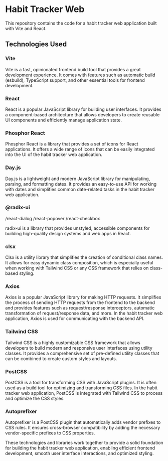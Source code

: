 # Habit Tracker Web
This repository contains the code for a habit tracker web application built with Vite and React.

## Technologies Used

### Vite
Vite is a fast, opinionated frontend build tool that provides a great development experience. It comes with features such as automatic build (esbuild), TypeScript support, and other essential tools for frontend development.

### React
React is a popular JavaScript library for building user interfaces. It provides a component-based architecture that allows developers to create reusable UI components and efficiently manage application state.

### Phosphor React
Phosphor React is a library that provides a set of icons for React applications. It offers a wide range of icons that can be easily integrated into the UI of the habit tracker web application.

### Day.js
Day.js is a lightweight and modern JavaScript library for manipulating, parsing, and formatting dates. It provides an easy-to-use API for working with dates and simplifies common date-related tasks in the habit tracker web application.

### @radix-ui

/react-dialog
/react-popover
/react-checkbox

radix-ui is a library that provides unstyled, accessible components for building high-quality design systems and web apps in React. 

### clsx
Clsx is a utility library that simplifies the creation of conditional class names. It allows for easy dynamic class composition, which is especially useful when working with Tailwind CSS or any CSS framework that relies on class-based styling.

### Axios
Axios is a popular JavaScript library for making HTTP requests. It simplifies the process of sending HTTP requests from the frontend to the backend and provides features such as request/response interceptors, automatic transformation of request/response data, and more. In the habit tracker web application, Axios is used for communicating with the backend API.

### Tailwind CSS
Tailwind CSS is a highly customizable CSS framework that allows developers to build modern and responsive user interfaces using utility classes. It provides a comprehensive set of pre-defined utility classes that can be combined to create custom styles and layouts.

### PostCSS
PostCSS is a tool for transforming CSS with JavaScript plugins. It is often used as a build tool for optimizing and transforming CSS files. In the habit tracker web application, PostCSS is integrated with Tailwind CSS to process and optimize the CSS styles.

### Autoprefixer
Autoprefixer is a PostCSS plugin that automatically adds vendor prefixes to CSS rules. It ensures cross-browser compatibility by adding the necessary vendor-specific prefixes to CSS properties.

These technologies and libraries work together to provide a solid foundation for building the habit tracker web application, enabling efficient frontend development, smooth user interface interactions, and optimized styling.